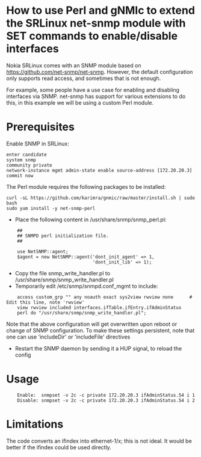 # How to use Perl and gNMIc to extend the SRLinux net-snmp module with SET commands to enable/disable interfaces

Nokia SRLinux comes with an SNMP module based on https://github.com/net-snmp/net-snmp. However, the default configuration only supports read access, and sometimes that is not enough.

For example, some people have a use case for enabling and disabling interfaces via SNMP. net-snmp has support for various extensions to do this, in this example we will be using a custom Perl module.

# Prerequisites
Enable SNMP in SRLinux:
````
enter candidate
system snmp
community private
network-instance mgmt admin-state enable source-address [172.20.20.3]
commit now
````

The Perl module requires the following packages to be installed:
````
curl -sL https://github.com/karimra/gnmic/raw/master/install.sh | sudo bash
sudo yum install -y net-snmp-perl
````

* Place the following content in /usr/share/snmp/snmp_perl.pl:
````
    ##
    ## SNMPD perl initialization file.
    ##

    use NetSNMP::agent;
    $agent = new NetSNMP::agent('dont_init_agent' => 1,
                                'dont_init_lib' => 1);
````
* Copy the file snmp_write_handler.pl to /usr/share/snmp/snmp_write_handler.pl
* Temporarily edit /etc/snmp/snmpd.conf_mgmt to include:
````
    access custom_grp "" any noauth exact sys2view rwview none      # Edit this line, note 'rwview'
    view rwview included interfaces.ifTable.ifEntry.ifAdminStatus
    perl do "/usr/share/snmp/snmp_write_handler.pl";
````
  Note that the above configuration will get overwritten upon reboot or change of SNMP configuration.
  To make these settings persistent, note that one can use 'includeDir' or 'includeFile' directives

* Restart the SNMP daemon by sending it a HUP signal, to reload the config

# Usage
````
    Enable:  snmpset -v 2c -c private 172.20.20.3 ifAdminStatus.54 i 1
    Disable: snmpset -v 2c -c private 172.20.20.3 ifAdminStatus.54 i 2
````

# Limitations
The code converts an ifindex into ethernet-1/x; this is not ideal. It would be better if the ifindex could be used directly.
